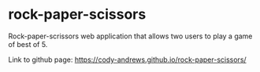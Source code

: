 # rock-paper-scissors

Rock-paper-scrissors web application that allows two users to play a game of best of 5. 

Link to github page: https://cody-andrews.github.io/rock-paper-scissors/
